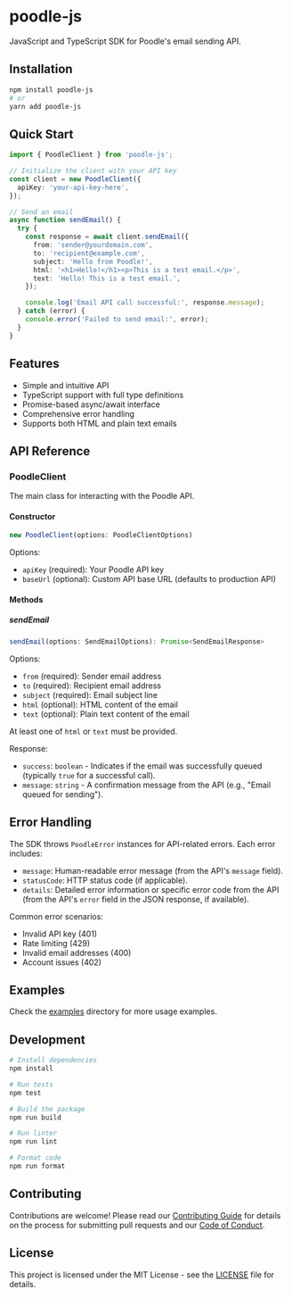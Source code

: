 # poodle-js

JavaScript and TypeScript SDK for Poodle's email sending API.

## Installation

```bash
npm install poodle-js
# or
yarn add poodle-js
```

## Quick Start

```typescript
import { PoodleClient } from 'poodle-js';

// Initialize the client with your API key
const client = new PoodleClient({
  apiKey: 'your-api-key-here',
});

// Send an email
async function sendEmail() {
  try {
    const response = await client.sendEmail({
      from: 'sender@yourdomain.com',
      to: 'recipient@example.com',
      subject: 'Hello from Poodle!',
      html: '<h1>Hello!</h1><p>This is a test email.</p>',
      text: 'Hello! This is a test email.',
    });

    console.log('Email API call successful:', response.message);
  } catch (error) {
    console.error('Failed to send email:', error);
  }
}
```

## Features

- Simple and intuitive API
- TypeScript support with full type definitions
- Promise-based async/await interface
- Comprehensive error handling
- Supports both HTML and plain text emails

## API Reference

### PoodleClient

The main class for interacting with the Poodle API.

#### Constructor

```typescript
new PoodleClient(options: PoodleClientOptions)
```

Options:

- `apiKey` (required): Your Poodle API key
- `baseUrl` (optional): Custom API base URL (defaults to production API)

#### Methods

##### sendEmail

```typescript
sendEmail(options: SendEmailOptions): Promise<SendEmailResponse>
```

Options:

- `from` (required): Sender email address
- `to` (required): Recipient email address
- `subject` (required): Email subject line
- `html` (optional): HTML content of the email
- `text` (optional): Plain text content of the email

At least one of `html` or `text` must be provided.

Response:

- `success`: `boolean` - Indicates if the email was successfully queued (typically `true` for a successful call).
- `message`: `string` - A confirmation message from the API (e.g., "Email queued for sending").

## Error Handling

The SDK throws `PoodleError` instances for API-related errors. Each error includes:

- `message`: Human-readable error message (from the API's `message` field).
- `statusCode`: HTTP status code (if applicable).
- `details`: Detailed error information or specific error code from the API (from the API's `error` field in the JSON response, if available).

Common error scenarios:

- Invalid API key (401)
- Rate limiting (429)
- Invalid email addresses (400)
- Account issues (402)

## Examples

Check the [examples](./examples) directory for more usage examples.

## Development

```bash
# Install dependencies
npm install

# Run tests
npm test

# Build the package
npm run build

# Run linter
npm run lint

# Format code
npm run format
```

## Contributing

Contributions are welcome! Please read our [Contributing Guide](CONTRIBUTING.md) for details on the process for submitting pull requests and our [Code of Conduct](CODE_OF_CONDUCT.md).

## License

This project is licensed under the MIT License - see the [LICENSE](LICENSE) file for details.
